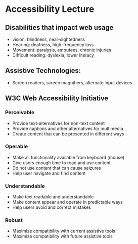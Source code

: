 # Accessibility Lecture

## Disabilities that impact web usage
- vision: blindness, near-sightedness
- Hearing: deafness, high-frequency loss
- Movement: paralysis, amputees, chronic injuries
- Difficult reading: dyslexia, lower literacy

## Assistive Technologies:
- Screen readers, screen magnifiers, alternate input devices.

## W3C Web Accessibility Initiative
### Perceivable
- Provide text-alternatives for non-text content 
- Provide captions and other alternatives for multimedia 
- Create content that can be presented in different ways

### Operable
- Make all functionality available from keyboard (mouse)
- Give users enough time to read and use content
- Do not use content that can cause seizures
- Help user navigate and find content

### Understandable
- Make text readable and understandable
- Make content appear and operate in predictable ways
- Help users avoid and correct mistakes

### Robust
- Maximize compatibility with current assistive tools
- Maximize compatibility with future assistive tools





